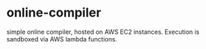 # online-compiler
simple online compiler, hosted on AWS EC2 instances. Execution is sandboxed via AWS lambda functions.
